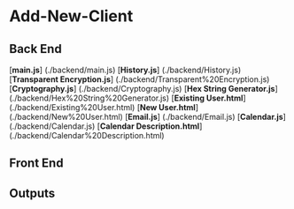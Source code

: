 # Add-New-Client

## Back End

[**main.js**] (./backend/main.js)
[**History.js**] (./backend/History.js)
[**Transparent Encryption.js**] (./backend/Transparent%20Encryption.js)
[**Cryptography.js**] (./backend/Cryptography.js)
[**Hex String Generator.js**] (./backend/Hex%20String%20Generator.js)
[**Existing User.html**] (./backend/Existing%20User.html)
[**New User.html**] (./backend/New%20User.html)
[**Email.js**] (./backend/Email.js)
[**Calendar.js**] (./backend/Calendar.js)
[**Calendar Description.html**] (./backend/Calendar%20Description.html)

## Front End

## Outputs
